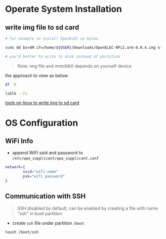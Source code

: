 # Operate System Installation

## write img file to sd card
```bash
# for example to install OpenELEC as below

sudo dd bs=4M if=/home/${USER}/Downloads/OpenELEC-RPi2.arm-8.0.4.img of=/dev/mmcblk0 && sync

# you'd better to write to disk instead of partition
```

> Note: img file and mmcblk0 depends on yourself device

the approach to view as below:

```bash
df -h

lsblk --fs 
```


[tools on linux to write img to sd card](https://github.com/resin-io/etcher/)

# OS Configuration
## WiFi Info 
- append WiFi ssid and password to `/etc/wpa_supplicant/wpa_supplicant.conf`
```bash
network={
        ssid="wifi-name"
        psk="wifi password"
}
```
## Communication with SSH
> SSH disabled by default; can be enabled by creating a file with name "ssh" in boot partition
- create `ssh` file under partition `/boot`
```shell
touch /boot/ssh 
```